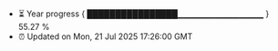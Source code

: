 - ⏳ Year progress { ████████████████▁▁▁▁▁▁▁▁▁▁▁▁▁▁ } 55.27 %
- ⏰ Updated on Mon, 21 Jul 2025 17:26:00 GMT

